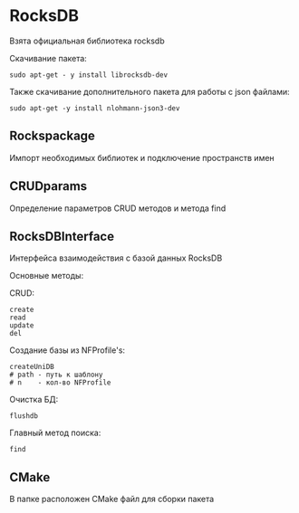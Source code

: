 # RocksDB
Взята официальная библиотека rocksdb

Скачивание пакета:
```
sudo apt-get - y install librocksdb-dev
```
Также скачивание дополнительного пакета для работы с json файлами:
```
sudo apt-get -y install nlohmann-json3-dev
```
## Rockspackage
Импорт необходимых библиотек и подключение пространств имен
## CRUDparams
Определение параметров CRUD методов и метода find
## RocksDBInterface
Интерфейса взаимодействия с базой данных RocksDB

Основные методы:

CRUD:
```
create
read
update
del
```
Создание базы из NFProfile's:
```
createUniDB
# path - путь к шаблону
# n    - кол-во NFProfile
```

Очистка БД:
```
flushdb
```

Главный метод поиска:

```
find
```

## CMake
В папке расположен CMake файл для сборки пакета